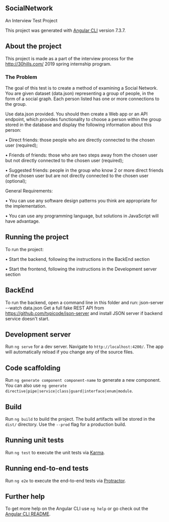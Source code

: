 ## SocialNetwork

An Interview Test Project

This project was generated with [Angular CLI](https://github.com/angular/angular-cli) version 7.3.7.

## About the project

This project is made as a part of the interview process for the http://30hills.com/ 2019 spring internship program.

### The Problem 

The goal of this test is to create a method of examining a Social Network. You are given dataset (data.json) representing a group of people, in the form of a social graph. Each person listed has one or more connections to the group.

Use data.json provided. You should then create a Web app or an API endpoint, which provides functionality to choose a person within the group stored in the database and display the following information about this person:

• Direct friends: those people who are directly connected to the chosen user (required); 

• Friends of friends: those who are two steps away from the chosen user but not directly connected to the chosen user (required); 

• Suggested friends: people in the group who know 2 or more direct friends of the chosen user but are not directly connected to the   chosen user (optional);

General Requirements: 

• You can use any software design patterns you think are appropriate for the implementation. 

• You can use any programming language, but solutions in JavaScript will have advantage. 

## Running the project

To run the project:

• Start the backend, following the instructions in the BackEnd section

• Start the frontend, following the instructions in the Development server section 

## BackEnd

To run the backend, open a command line in this folder and run: json-server --watch data.json 
Get a full fake REST API from https://github.com/typicode/json-server and install JSON server if backend service doesn't start.

## Development server

Run `ng serve` for a dev server. Navigate to `http://localhost:4200/`. The app will automatically reload if you change any of the source files.

## Code scaffolding

Run `ng generate component component-name` to generate a new component. You can also use `ng generate directive|pipe|service|class|guard|interface|enum|module`.

## Build

Run `ng build` to build the project. The build artifacts will be stored in the `dist/` directory. Use the `--prod` flag for a production build.

## Running unit tests

Run `ng test` to execute the unit tests via [Karma](https://karma-runner.github.io).

## Running end-to-end tests

Run `ng e2e` to execute the end-to-end tests via [Protractor](http://www.protractortest.org/).

## Further help

To get more help on the Angular CLI use `ng help` or go check out the [Angular CLI README](https://github.com/angular/angular-cli/blob/master/README.md).
